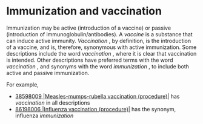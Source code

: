 # Immunization and vaccination

Immunization may be active (introduction of a vaccine) or passive (introduction of immunoglobulin/antibodies). A _vaccine_ is a substance that can induce active immunity. _Vaccination_ , by definition, is the introduction of a vaccine, and is, therefore, synonymous with active immunization. Some descriptions include the word _vaccination_ , where it is clear that vaccination is intended. Other descriptions have preferred terms with the word _vaccination_ , and synonyms with the word _immunization_ , to include both active and passive immunization.

For example,

* [38598009 |Measles-mumps-rubella vaccination (procedure)|](http://snomed.info/id/38598009) has _vaccination_ in all descriptions
* [86198006 |Influenza vaccination (procedure)|](http://snomed.info/id/86198006) has the synonym, influenza _immunization_
